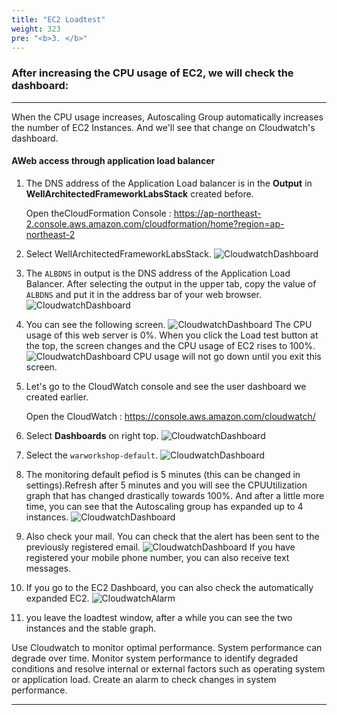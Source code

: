 ```yaml
---
title: "EC2 Loadtest"
weight: 323
pre: "<b>3. </b>"
---
```


### After increasing the CPU usage of EC2, we will check the dashboard:
---
When the CPU usage increases, Autoscaling Group automatically increases the number of EC2 Instances. And we'll see that change on Cloudwatch's dashboard.

#### AWeb access through application load balancer

1. The DNS address of the Application Load balancer is in the **Output** in **WellArchitectedFrameworkLabsStack** created before.

    Open theCloudFormation Console : https://ap-northeast-2.console.aws.amazon.com/cloudformation/home?region=ap-northeast-2
 
1. Select WellArchitectedFrameworkLabsStack. 
    ![CloudwatchDashboard](/images/war/cloudwatch-stack.png#medium)

1. The `ALBDNS` in output is the DNS address of the Application Load Balancer. After selecting the output in the upper tab, copy the value of `ALBDNS` and put it in the address bar of your web browser.
    ![CloudwatchDashboard](/images/war/cloudwatch-albdns.png#medium)

1. You can see the following screen.
    ![CloudwatchDashboard](/images/war/cloudwatch-ec2.png#medium)
    The CPU usage of this web server is 0%. When you click the Load test button at the top, the screen changes and the CPU usage of EC2 rises to 100%.
    ![CloudwatchDashboard](/images/war/cloudwatch-ec2-loadtest.png#medium)
    CPU usage will not go down until you exit this screen.

1. Let's go to the CloudWatch console and see the user dashboard we created earlier.

    Open the CloudWatch : https://console.aws.amazon.com/cloudwatch/ 

1. Select **Dashboards** on right top. 
    ![CloudwatchDashboard](/images/war/cloudwatch-dashboard.png#medium)

1. Select the `warworkshop-default`. 
    ![CloudwatchDashboard](/images/war/cloudwatch-ec2-dashboard.png#medium)

1. The monitoring default pefiod is 5 minutes (this can be changed in settings).Refresh after 5 minutes and you will see the CPUUtilization graph that has changed drastically towards 100%. And after a little more time, you can see that the Autoscaling group has expanded up to 4 instances.
    ![CloudwatchDashboard](/images/war/cloudwatch-change.png)

1. Also check your mail. You can check that the alert has been sent to the previously registered email.
    ![CloudwatchDashboard](/images/war/cloudwatch-alarm-mail.png)
    If you have registered your mobile phone number, you can also receive text messages.

1. If you go to the EC2 Dashboard, you can also check the automatically expanded EC2.
      ![CloudwatchAlarm](/images/war/cloudwatch-ec2-autoscaling.png#medium)

1. you leave the loadtest window, after a while you can see the two instances and the stable graph.

Use Cloudwatch to monitor optimal performance. System performance can degrade over time. Monitor system performance to identify degraded conditions and resolve internal or external factors such as operating system or application load. Create an alarm to check changes in system performance.

---
 